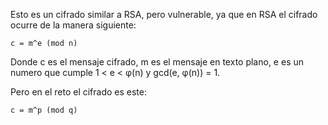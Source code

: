 Esto es un cifrado similar a RSA, pero vulnerable, ya que en RSA el cifrado ocurre de la manera siguiente:

`c = m^e (mod n)`

Donde c es el mensaje cifrado, m es el mensaje en texto plano, e es un numero que cumple 1 < e < φ(n) y gcd(e, φ(n)) = 1. 

Pero en el reto el cifrado es este:

`c = m^p (mod q)`


